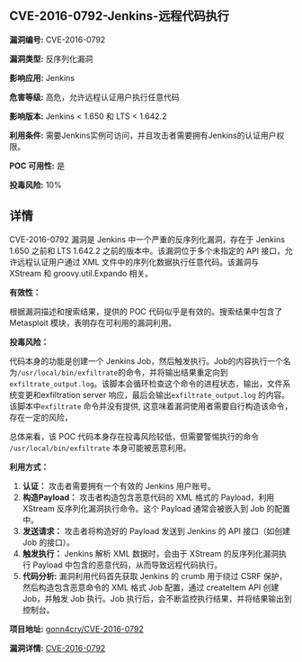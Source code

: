 ## CVE-2016-0792-Jenkins-远程代码执行

**漏洞编号:** CVE-2016-0792

**漏洞类型:** 反序列化漏洞

**影响应用:** Jenkins

**危害等级:** 高危，允许远程认证用户执行任意代码

**影响版本:** Jenkins < 1.650 和 LTS < 1.642.2

**利用条件:** 需要Jenkins实例可访问，并且攻击者需要拥有Jenkins的认证用户权限。

**POC 可用性:** 是

**投毒风险:** 10%

## 详情

CVE-2016-0792 漏洞是 Jenkins 中一个严重的反序列化漏洞，存在于 Jenkins 1.650 之前和 LTS 1.642.2 之前的版本中。该漏洞位于多个未指定的 API 接口，允许远程认证用户通过 XML 文件中的序列化数据执行任意代码。该漏洞与 XStream 和 groovy.util.Expando 相关。

**有效性：**

根据漏洞描述和搜索结果，提供的 POC 代码似乎是有效的。搜索结果中包含了 Metasploit 模块，表明存在可利用的漏洞利用。

**投毒风险：**

代码本身的功能是创建一个 Jenkins Job，然后触发执行。Job的内容执行一个名为`/usr/local/bin/exfiltrate`的命令，并将输出结果重定向到`exfiltrate_output.log`。该脚本会循环检查这个命令的进程状态，输出，文件系统变更和exfiltration server 响应，最后会输出`exfiltrate_output.log` 的内容。该脚本中`exfiltrate` 命令并没有提供, 这意味着漏洞使用者需要自行构造该命令，存在一定的风险，

总体来看，该 POC 代码本身存在投毒风险较低，但需要警惕执行的命令 `/usr/local/bin/exfiltrate` 本身可能被恶意利用。

**利用方式：**

1.  **认证：** 攻击者需要拥有一个有效的 Jenkins 用户账号。
2.  **构造Payload：** 攻击者构造包含恶意代码的 XML 格式的 Payload，利用 XStream 反序列化漏洞执行命令。这个 Payload 通常会被嵌入到 Job 的配置中。
3.  **发送请求：** 攻击者将构造好的 Payload 发送到 Jenkins 的 API 接口（如创建 Job 的接口）。
4.  **触发执行：** Jenkins 解析 XML 数据时，会由于 XStream 的反序列化漏洞执行 Payload 中包含的恶意代码，从而导致远程代码执行。
5.  **代码分析:** 漏洞利用代码首先获取 Jenkins 的 crumb 用于绕过 CSRF 保护，然后构造包含恶意命令的 XML 格式 Job 配置，通过 createItem API 创建 Job，并触发 Job 执行。Job 执行后，会不断监控执行结果，并将结果输出到控制台。

**项目地址:** [gonn4cry/CVE-2016-0792](https://github.com/gonn4cry/CVE-2016-0792)

**漏洞详情:** [CVE-2016-0792](https://nvd.nist.gov/vuln/detail/CVE-2016-0792)